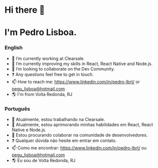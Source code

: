 # Hi there 👋 

# I'm Pedro Lisboa.

### English

- 🔭 I’m currently working at Clearsale.
- 🌱 I’m currently improving my skills in React, React Native and Node.js.
- 👯 I’m looking to collaborate on the Dev Community.
- :question: Any questions feel free to get in touch.
- 📫 How to reach me: https://www.linkedin.com/in/pedro-lbrt/ or pegu_lisboa@hotmail.com
- :earth_americas: I'm from Volta Redonda, RJ
<!--
- ⚡ Fun fact: My dream is to move to São Paulo and work in a company that values the well-being of its employees
-->
### Português

- 🔭 Atualmente, estou trabalhando na Clearsale.
- 🌱 Atualmente, estou aprimorando minhas habilidades em React, React Native e Node.js.
- 👯 Estou procurando colaborar na comunidade de desenvolvedores.
- :question: Qualquer dúvida não hesite em entrar em contato.
- 📫 Como me encontrar: https://www.linkedin.com/in/pedro-lbrt/ ou pegu_lisboa@hotmail.com
- :earth_americas: Eu sou de Volta Redonda, RJ
<!--
- ⚡ Fun fact: Meu sonho é me mudar para São Paulo e trabalhar em uma empresa que valorize o bem-estar de seus funcionários.
-->
<!--
**pedro-lisboa/pedro-lisboa** is a ✨ _special_ ✨ repository because its `README.md` (this file) appears on your GitHub profile.
-->
